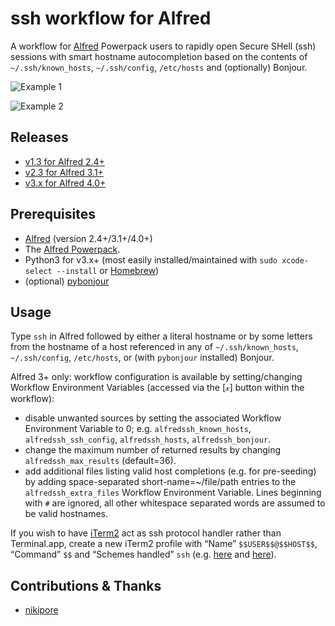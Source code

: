 # ssh workflow for Alfred

A workflow for [Alfred](http://www.alfredapp.com/) Powerpack users to rapidly open Secure SHell (ssh) sessions with smart hostname autocompletion based on the contents of `~/.ssh/known_hosts`, `~/.ssh/config`, `/etc/hosts` and (optionally) Bonjour.

![Example 1](https://raw.github.com/isometry/alfredworkflows/master/screenshots/ssh_local.png)

![Example 2](https://raw.github.com/isometry/alfredworkflows/master/screenshots/ssh_user@local.png)

## Releases

- [v1.3 for Alfred 2.4+](https://github.com/isometry/alfred-ssh/releases/tag/v1.3)
- [v2.3 for Alfred 3.1+](https://github.com/isometry/alfred-ssh/releases/tag/v2.3)
- [v3.x for Alfred 4.0+](https://github.com/isometry/alfred-ssh/releases/latest)

## Prerequisites

- [Alfred](http://www.alfredapp.com/) (version 2.4+/3.1+/4.0+)
- The [Alfred Powerpack](http://www.alfredapp.com/powerpack/).
- Python3 for v3.x+ (most easily installed/maintained with `sudo xcode-select --install` or [Homebrew](https://brew.sh/))
- (optional) [pybonjour](https://pypi.python.org/pypi/pybonjour)

## Usage

Type `ssh` in Alfred followed by either a literal hostname or by some letters from the hostname of a host referenced in any of `~/.ssh/known_hosts`, `~/.ssh/config`, `/etc/hosts`, or (with `pybonjour` installed) Bonjour.

Alfred 3+ only: workflow configuration is available by setting/changing Workflow Environment Variables (accessed via the [𝓍] button within the workflow):

- disable unwanted sources by setting the associated Workflow Environment Variable to 0; e.g. `alfredssh_known_hosts`, `alfredssh_ssh_config`, `alfredssh_hosts`, `alfredssh_bonjour`.
- change the maximum number of returned results by changing `alfredssh_max_results` (default=36).
- add additional files listing valid host completions (e.g. for pre-seeding) by adding space-separated short-name=~/file/path entries to the `alfredssh_extra_files` Workflow Environment Variable. Lines beginning with `#` are ignored, all other whitespace separated words are assumed to be valid hostnames.

If you wish to have [iTerm2](https://www.iterm2.com/) act as ssh protocol handler rather than Terminal.app, create a new iTerm2 profile with “Name” `$$USER$$@$$HOST$$`, “Command” `$$` and “Schemes handled” `ssh` (e.g. [here](http://apple.stackexchange.com/questions/28938/set-iterm2-as-the-ssh-url-handler) and [here](http://www.alfredforum.com/topic/826-ssh-with-smart-hostname-autocompletion/#entry4147)).

## Contributions & Thanks

- [nikipore](https://github.com/nikipore)
